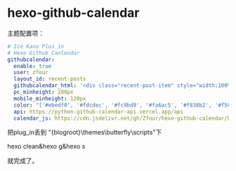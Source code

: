 # hexo-github-calendar

主题配置项：

```yml
# Ice Kano Plus_in
# Hexo Github Canlendar
githubcalendar:
  enable: true
  user: zfour
  layout_id: recent-posts
  githubcalendar_html: '<div class="recent-post-item" style="width:100%;height:auto;padding:10px;"><div id="github_container"></div></div>'
  pc_minheight: 280px
  mobile_minheight: 120px
  color: "['#ebedf0', '#fdcdec', '#fc9bd9', '#fa6ac5', '#f838b2', '#f5089f', '#c4067e', '#92055e', '#540336', '#48022f', '#30021f']"
  api: https://python-github-calendar-api.vercel.app/api
  calendar_js: https://cdn.jsdelivr.net/gh/Zfour/hexo-github-calendar/hexo_githubcalendar.js
```

把plug_in丢到  "\{blogroot}\themes\butterfly\scripts"下


hexo clean&hexo g&hexo s


就完成了。
